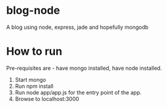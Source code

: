 # blog-node
A blog using node, express, jade and hopefully mongodb

# How to run

Pre-requisites are - have mongo installed, have node installed.

1. Start mongo
2. Run npm install
3. Run node app/app.js for the entry point of the app.
4. Browse to localhost:3000
